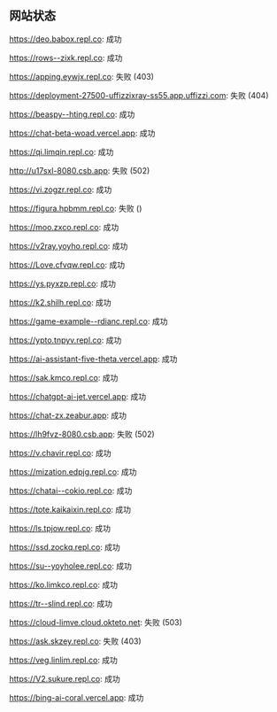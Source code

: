## 网站状态
https://deo.babox.repl.co: 成功

https://rows--zixk.repl.co: 成功

https://apping.eywjx.repl.co: 失败 (403)

https://deployment-27500-uffizzixray-ss55.app.uffizzi.com: 失败 (404)

https://beaspy--hting.repl.co: 成功

https://chat-beta-woad.vercel.app: 成功

https://qi.limqin.repl.co: 成功

http://u17sxl-8080.csb.app: 失败 (502)

https://vi.zogzr.repl.co: 成功

https://figura.hpbmm.repl.co: 失败 ()

https://moo.zxco.repl.co: 成功

https://v2ray.yoyho.repl.co: 成功

https://Love.cfvqw.repl.co: 成功

https://ys.pyxzp.repl.co: 成功

https://k2.shilh.repl.co: 成功

https://game-example--rdianc.repl.co: 成功

https://ypto.tnpyv.repl.co: 成功

https://ai-assistant-five-theta.vercel.app: 成功

https://sak.kmco.repl.co: 成功

https://chatgpt-ai-jet.vercel.app: 成功

https://chat-zx.zeabur.app: 成功

https://lh9fvz-8080.csb.app: 失败 (502)

https://v.chavir.repl.co: 成功

https://mization.edpjg.repl.co: 成功

https://chatai--cokio.repl.co: 成功

https://tote.kaikaixin.repl.co: 成功

https://ls.tpjow.repl.co: 成功

https://ssd.zockq.repl.co: 成功

https://su--yoyholee.repl.co: 成功

https://ko.limkco.repl.co: 成功

https://tr--slind.repl.co: 成功

https://cloud-limve.cloud.okteto.net: 失败 (503)

https://ask.skzey.repl.co: 失败 (403)

https://veg.linlim.repl.co: 成功

https://V2.sukure.repl.co: 成功

https://bing-ai-coral.vercel.app: 成功

